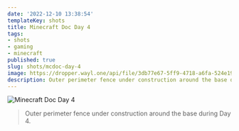 ```yaml
---
date: '2022-12-10 13:38:54'
templateKey: shots
title: Minecraft Doc Day 4
tags:
- shots
- gaming
- minecraft
published: true
slug: shots/mcdoc-day-4
image: https://dropper.wayl.one/api/file/3db77e67-5ff9-4718-a6fa-524e1902173a.webp
description: Outer perimeter fence under construction around the base during Day 4.
---
```


![Minecraft Doc Day 4](https://dropper.wayl.one/api/file/3db77e67-5ff9-4718-a6fa-524e1902173a.webp)

> Outer perimeter fence under construction around the base during Day 4.

